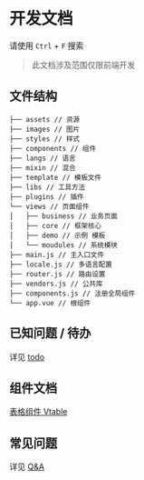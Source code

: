 # 开发文档

请使用 `Ctrl` + `F` 搜索

> 此文档涉及范围仅限前端开发

## 文件结构

```
├── assets // 资源
├── images // 图片
├── styles // 样式
├── components // 组件
├── langs // 语言
├── mixin // 混合
├── template // 模板文件
├── libs // 工具方法
├── plugins // 插件
└── views // 页面组件
│   ├── business // 业务页面
│   ├── core // 框架核心
│   ├── demo // 示例 模板
│   └── moudules // 系统模块
├── main.js // 主入口文件
├── locale.js // 多语言配置
├── router.js // 路由设置
├── vendors.js // 公共库
├── components.js // 注册全局组件
└── app.vue // 根组件
```


## 已知问题 / 待办

详见 [todo](doc/todo.md)

## 组件文档

[表格组件 Vtable](doc/components/Vtable.md)
    
## 常见问题

详见 [Q&A](doc/q&a.md)

